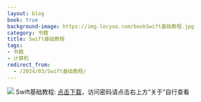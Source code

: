 ```yaml
---
layout: blog
book: true
background-image: https://img.locyoo.com/bookSwift基础教程.jpg
category: 书籍
title: Swift基础教程
tags:
- 书籍
- 计算机
redirect_from:
  - /2024/03/Swift基础教程/
---
```

![](https://img.locyoo.com/bookSwift基础教程.jpg)
Swift基础教程: <a name = "ref1" href="https://url18.ctfile.com/f/50983618-1418306171-9ceb30?p=3619">点击下载</a>，访问密码请点击右上方“关于”自行查看